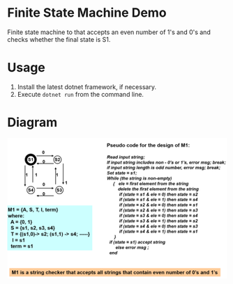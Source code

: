 # Finite State Machine Demo

Finite state machine to that accepts an even number of 1's and 0's and checks
whether the final state is S1.

#  Usage

1. Install the latest dotnet framework, if necessary.
2. Execute `dotnet run` from the command line.

# Diagram
![diagram](diagram.png)